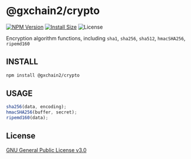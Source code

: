 # @gxchain2/crypto
[![NPM Version](https://img.shields.io/npm/v/@gxchain2/crypto)](https://www.npmjs.org/package/@gxchain2/crypto)
[![Install Size](https://packagephobia.now.sh/badge?p=@gxchain2/crypto)](https://packagephobia.now.sh/result?p=@gxchain2/crypto)
![License](https://img.shields.io/npm/l/@gxchain2/crypto)


Encryption algorithm functions, including `sha1`, `sha256`, `sha512`, `hmacSHA256`, `ripemd160`

## INSTALL

```sh
npm install @gxchain2/crypto
```

## USAGE

```ts
sha256(data, encoding);
hmacSHA256(buffer, secret);
ripemd160(data);
```

## License

[GNU General Public License v3.0](https://www.gnu.org/licenses/gpl-3.0.en.html)
